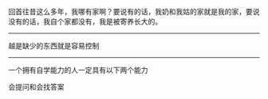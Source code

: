 回首往昔这么多年，我哪有家啊？要说有的话，我奶和我姑的家就是我的家，要说没有的话，我自个家都没有，我是被寄养长大的。
___
越是缺少的东西就是容易控制
___
一个拥有自学能力的人一定具有以下两个能力

会提问和会找答案